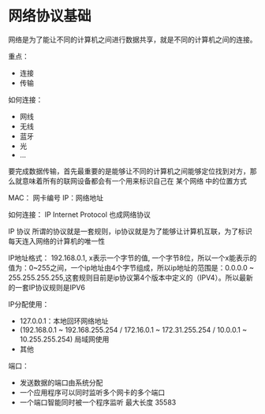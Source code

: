 # 网络协议基础

网络是为了能让不同的计算机之间进行数据共享，就是不同的计算机之间的连接。

重点：
  - 连接
  - 传输

如何连接：
  - 网线
  - 无线
  - 蓝牙
  - 光
  - ...

要完成数据传输，首先最重要的是能够让不同的计算机之间能够定位找到对方，那么就意味着所有的联网设备都会有一个用来标识自己在 某个网络 中的位置方式

MAC： 网卡编号
IP：网络地址



如何连接：
  IP
    Internet Protocol 也成网络协议

  IP 协议
    所谓的协议就是一套规则，ip协议就是为了能够让计算机互联，为了标识每天连入网络的计算机的唯一性



IP地址格式：
  192.168.0.1, x表示一个字节的值, 一个字节8位，所以一个x能表示的值为：0~255之间，一个ip地址由4个字节组成，所以ip地址的范围是：0.0.0.0 ~ 255.255.255.255,这套规则目前是ip协议第4个版本中定义的（IPV4）。所以最新的一套IP协议规则是IPV6



IP分配使用：
  - 127.0.0.1：本地回环网络地址
  - (192.168.0.1 ~ 192.168.255.254 / 172.16.0.1 ~ 172.31.255.254 / 10.0.0.1 ~ 10.255.255.254) 局域网使用
  - 其他


端口：
  - 发送数据的端口由系统分配
  - 一个应用程序可以同时监听多个网卡的多个端口
  - 一个端口智能同时被一个程序监听
  最大长度 35583